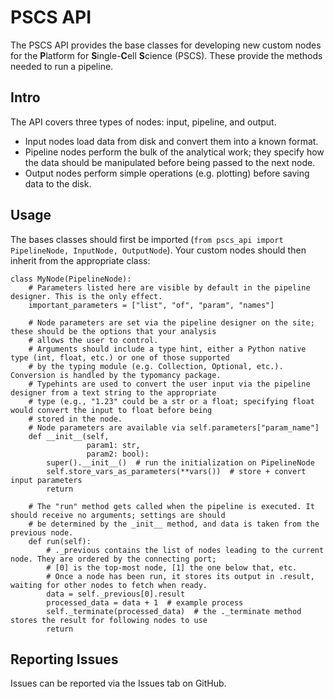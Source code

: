 # PSCS API

The PSCS API provides the base classes for developing new custom nodes for the **P**latform for **S**ingle-**C**ell
**S**cience (PSCS). These provide the methods needed to run a pipeline.
  
## Intro  

The API covers three types of nodes: input, pipeline, and output.  
  
- Input nodes load data from disk and convert them into a known format.  
- Pipeline nodes perform the bulk of the analytical work; they specify how the data should be manipulated before being
passed to the next node.
- Output nodes perform simple operations (e.g. plotting) before saving data to the disk.
  
##  Usage  
  
The bases classes should first be imported (`from pscs_api import PipelineNode, InputNode, OutputNode`). Your custom 
nodes should then inherit from the appropriate class:  
````Python3
class MyNode(PipelineNode):
    # Parameters listed here are visible by default in the pipeline designer. This is the only effect.
    important_parameters = ["list", "of", "param", "names"]
    
    # Node parameters are set via the pipeline designer on the site; these should be the options that your analysis
    # allows the user to control.
    # Arguments should include a type hint, either a Python native type (int, float, etc.) or one of those supported
    # by the typing module (e.g. Collection, Optional, etc.). Conversion is handled by the typomancy package.
    # Typehints are used to convert the user input via the pipeline designer from a text string to the appropriate 
    # type (e.g., "1.23" could be a str or a float; specifying float would convert the input to float before being 
    # stored in the node.
    # Node parameters are available via self.parameters["param_name"]
    def __init__(self, 
                 param1: str,
                 param2: bool):
        super().__init__()  # run the initialization on PipelineNode
        self.store_vars_as_parameters(**vars())  # store + convert input parameters
        return

    # The "run" method gets called when the pipeline is executed. It should receive no arguments; settings are should 
    # be determined by the _init__ method, and data is taken from the previous node.
    def run(self):
        # ._previous contains the list of nodes leading to the current node. They are ordered by the connecting port; 
        # [0] is the top-most node, [1] the one below that, etc.
        # Once a node has been run, it stores its output in .result, waiting for other nodes to fetch when ready.
        data = self._previous[0].result
        processed_data = data + 1  # example process
        self._terminate(processed_data)  # the ._terminate method stores the result for following nodes to use
        return
````

## Reporting Issues  
Issues can be reported via the Issues tab on GitHub.